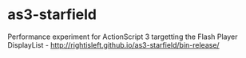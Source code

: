 as3-starfield
=============

Performance experiment for ActionScript 3 targetting the Flash Player DisplayList - http://rightisleft.github.io/as3-starfield/bin-release/
